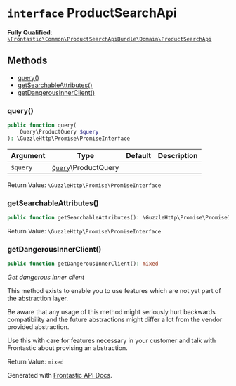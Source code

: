 # `interface`  ProductSearchApi

**Fully Qualified**: [`\Frontastic\Common\ProductSearchApiBundle\Domain\ProductSearchApi`](../../../../src/php/ProductSearchApiBundle/Domain/ProductSearchApi.php)

## Methods

* [query()](#query)
* [getSearchableAttributes()](#getsearchableattributes)
* [getDangerousInnerClient()](#getdangerousinnerclient)

### query()

```php
public function query(
    Query\ProductQuery $query
): \GuzzleHttp\Promise\PromiseInterface
```

Argument|Type|Default|Description
--------|----|-------|-----------
`$query`|[`Query`](../../ProductApiBundle/Domain/ProductApi/Query.md)\ProductQuery||

Return Value: `\GuzzleHttp\Promise\PromiseInterface`

### getSearchableAttributes()

```php
public function getSearchableAttributes(): \GuzzleHttp\Promise\PromiseInterface
```

Return Value: `\GuzzleHttp\Promise\PromiseInterface`

### getDangerousInnerClient()

```php
public function getDangerousInnerClient(): mixed
```

*Get *dangerous* inner client*

This method exists to enable you to use features which are not yet part
of the abstraction layer.

Be aware that any usage of this method might seriously hurt backwards
compatibility and the future abstractions might differ a lot from the
vendor provided abstraction.

Use this with care for features necessary in your customer and talk with
Frontastic about provising an abstraction.

Return Value: `mixed`

Generated with [Frontastic API Docs](https://github.com/FrontasticGmbH/apidocs).

